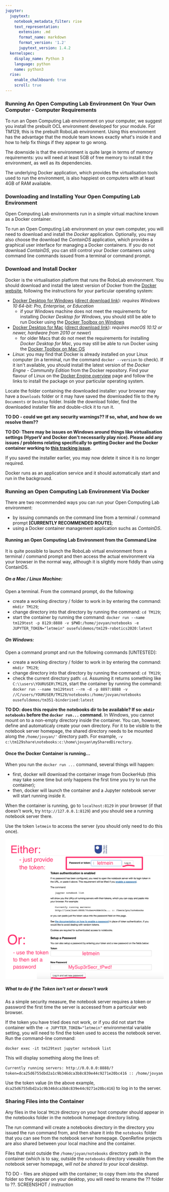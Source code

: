 ```yaml
---
jupyter:
  jupytext:
    notebook_metadata_filter: rise
    text_representation:
      extension: .md
      format_name: markdown
      format_version: '1.2'
      jupytext_version: 1.4.2
  kernelspec:
    display_name: Python 3
    language: python
    name: python3
  rise:
    enable_chalkboard: true
    scroll: true
---
```



### Running An Open Computing Lab Environment On Your Own Computer - Computer Requirements

To run an Open Computing Lab environment on your computer, we suggest you install the prebuilt OCL environment developed for your module. For TM129, this is the prebuilt RoboLab environment. Using this environment has the advantage that the module team knows exactly what's inside it and how to help fix things if they appear to go wrong.

The downside is that the environment is quite large in terms of memory requirements: you will need at least 5GB of free memory to install it the environment, as well as its dependencies.

The underlying Docker application, which provides the virtualisation tools used to run the environment, is also happiest on computers with at least 4GB of RAM available.

### Downloading and Installing Your Open Computing Lab Environment

Open Computing Lab environments run in a simple virtual machine known as a Docker container.

To run an Open Computing Lab environment on your own computer, you will need to download and install the *Docker* application. Optionally, you may also choose the download the *ContainDS* application, which provides a graphical user interface for managing a Docker containers. If you do not download *ContainDS*, you can still control your Docker containers using command line commands issued from a terminal or command prompt.


### Download and Install Docker

Docker is the virtualisation platform that runs the RoboLab environment. You should download and install the latest version of Docker from the [Docker website](https://www.docker.com/products/docker-desktop), following the instructions for your particular operating system:

- [Docker Desktop for Windows](https://docs.docker.com/docker-for-windows/install/) ([direct download link](https://download.docker.com/win/stable/Docker%20for%20Windows%20Installer.exe)): *requires Windows 10 64-bit: Pro, Enterprise, or Education*
  - if your Windows machine does not meet the requirements for installing *Docker Desktop for Windows*, you should still be able to run Docker using the [Docker Toolbox on Windows](https://docs.docker.com/toolbox/toolbox_install_windows/)
- [Docker Desktop for Mac](https://docs.docker.com/docker-for-mac/install/) ([direct download link](https://download.docker.com/mac/stable/Docker.dmg)): *requires macOS 10.12 or newer, hardware from 2010 or newer*)
  - for older Macs that do not meet the requirements for installing *Docker Desktop for Mac*, you may still be able to run Docker using the [Docker Toolbox on Mac OS](https://docs.docker.com/toolbox/toolbox_install_mac/)
- *Linux*: you may find that Docker is already installed on your Linux computer (in a terminal, run the command `docker --version` to check). If it isn't available, you should install the latest version of the *Docker Engne - Community Edition* from the Docker repository. Find your flavour of Linux on the [Docker Engine overview](https://docs.docker.com/install/) page and follow the links to install the package on your particular operating system.

Locate the folder containing the downloaded installer: your browser may have a `Downloads` folder or it may have saved the downloaded file to the `My Documents` or `Desktop` folder. Inside the download folder, find the downloaded installer file and double-click it to run it.

__TO DO - could we get any security warnings?? If so, what, and how do we resolve them??__

__TO DO: There may be issues on Windows around things like virtualisation settings  (HyperV and Docker don't necessarily play nice). Please add any issues / problems relating specifically to getting Docker and the Docker container working to [this tracking issue](https://github.com/innovationOUtside/tm129-robotics2020/issues/7).__ 

If you saved the installer earlier, you may now delete it since it is no longer required.

Docker runs as an application service and it should automatically start and run in the background. 

### Running an Open Computing Lab Environment Via Docker

There are two recommended ways you can run your Open Computing Lab environment:

- by issuing commands on the command line from a terminal / command prompt __[CURRENTLY RECOMMENDED ROUTE]__;
- using a Docker container management application suchs as *ContainDS*.

#### Running an Open Computing Lab Environment from the Command Line

It is quite possible to launch the RoboLab virtual environment from a terminal / command prompt and then access the actual environment via your browser in the normal way, although it is slightly more fiddly than using ContainDS.

##### On a Mac / Linux Machine:

Open a terminal. From the command prompt, do the following:

- create a working directory / folder to work in by entering the command: `mkdir TM129`;
- change directory into that directory by running the command: `cd TM129`;
- start the container by running the command: `docker run --name tm129test -p 8129:8888 -v $PWD:/home/jovyan/notebooks -e JUPYTER_TOKEN="letmein" ousefuldemos/tm129-robotics2020:latest`

##### On Windows:

Open a command prompt and run the following commands [UNTESTED]:

- create a working directory / folder to work in by entering the command: `mkdir TM129`;
- change directory into that directory by running the command: `cd TM129`;
- check the current directory path: `cd`. Assuming it returns something like `C:\\users\YOURUSER\TM129`, start the container by running the command: `docker run --name tm129test --rm -d -p 8897:8888 -v //C/users/YOURUSER/TM129/notebooks:/home/jovyan/notebooks  ousefuldemos/tm351-binderised:latest`

__TO DO: does this require the notebooks dir to be available? If so: `mkdir notebooks` before the `docker run...` command.__
In Windows, you cannot mount on to a non-empty directory inside the container. You can, however, define and automaticaly create your own directory. For it to be visible to the notebook server homepage, the shared directory needs to be mounted along the `/home/jovyan/'` directory path. For example, `-v c:\tm129share\notebooks:c:\home\jovyan\mySharedDirectory`.

#### Once the Docker Container is running...

When you run the `docker run ...` command, several things will happen:

- first, docker will download the container image from DockerHub (this may take some time but only happens the first time you try to run the container);
- then, docker will launch the container and a Jupyter notebook server will start running inside it.

When the container is running, go to `localhost:8129` in your browser (if that doesn't work, try `http://127.0.0.1:8129`) and you should see a running notebook server there.

Use the token `letmein` to access the server (you should only need to do this once).

![](./images/Jupyter_Notebook_token.png)

##### What to do if the Token isn't set or doesn't work
As a simple security measure, the notebook server requires a token or password the first time the server is accessed from a particular web browser.

If the token you have tried does not work, or if you did not start the container with the `-e JUPYTER_TOKEN="letmein"` environmental variable setting, you will need to find the token used to access the notebook server. Run the command-line command:

`docker exec -it tm129test jupyter notebook list`

This will display something along the lines of:

`Currently running servers:
http://0.0.0.0:8888/?token=dca25d6755dbd2a1c9b346dca3b8c839e44c9271e20bc416 :: /home/jovyan`

Use the token value (in the above example, `dca25d6755dbd2a1c9b346dca3b8c839e44c9271e20bc416`) to log in to the server.

### Sharing Files into the Container

Any files in the local `TM129` directory on your host computer should appear in the notebooks folder in the notebook homepage directory listing.

The run command will create a notebooks directory in the directory you issued the run command from, and then share it into the `notebooks` folder that you can see from the notebook server homepage. OpenRefine projects are also shared between your local machine and the container.

Files that exist outside the `/home/joyan/notebooks` directory path in the container (which is to say, outside the `notebooks` directory viewable from the notebook server homepage, *will not be shared to your local desktop*.

TO DO - files are shipped with the container; to copy them into the shared folder so they appear on your desktop, you will need to rename the ?? folder to ??. SCREENSHOT / instruction

